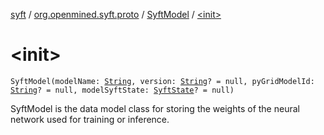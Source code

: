 [syft](../../index.md) / [org.openmined.syft.proto](../index.md) / [SyftModel](index.md) / [&lt;init&gt;](./-init-.md)

# &lt;init&gt;

`SyftModel(modelName: `[`String`](https://kotlinlang.org/api/latest/jvm/stdlib/kotlin/-string/index.html)`, version: `[`String`](https://kotlinlang.org/api/latest/jvm/stdlib/kotlin/-string/index.html)`? = null, pyGridModelId: `[`String`](https://kotlinlang.org/api/latest/jvm/stdlib/kotlin/-string/index.html)`? = null, modelSyftState: `[`SyftState`](../-syft-state/index.md)`? = null)`

SyftModel is the data model class for storing the weights of the neural network used for
training or inference.

